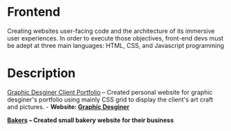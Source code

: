 # Frontend

Creating websites user-facing code and the architecture of its immersive user experiences. In order to execute those objectives, front-end devs must be adept at three main languages: HTML, CSS, and Javascript programming

# Description

[Graphic Desginer Client Portfolio](https://github.com/jyoon2286/frontend/tree/main/Graphic%20Desginer%20Client%20Portfolio) – Created personal website for graphic desginer's portfolio using mainly CSS grid to display the client's art craft and pictures. - <b>Website: [Graphic Desginer](https://jikyungyoon.netlify.app/)

[Bakers](https://github.com/jyoon2286/frontend/tree/main/Bakers) – Created small bakery website for their business 
